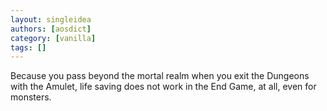```yaml
---
layout: singleidea
authors: [aosdict]
category: [vanilla]
tags: []
---
```

Because you pass beyond the mortal realm when you exit the Dungeons with the Amulet, life saving does not work in the End Game, at all, even for monsters.
